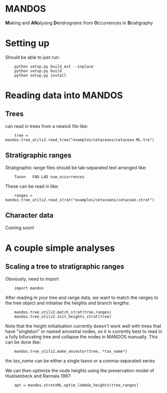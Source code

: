 # MANDOS

**M**aking and **AN**alysing **D**endrograms from **O**ccurrences in **S**tratigraphy

# Setting up

Should be able to just run:

        python setup.py build_ext --inplace
        python setup.py build
        python setup.py install

# Reading data into MANDOS

## Trees
can read in trees from a newick file like:

        tree = mandos.tree_utils2.read_tree("examples/cetaceans/cetacean.ML.tre")

## Stratigraphic ranges

Stratigraphic range files should be tab-separated text arranged like:

        Taxon   FAD LAD num_occurrences

These can be read in like:

        ranges = mandos.tree_utils2.read_strat("examples/cetaceans/cetacean.strat")

## Character data

Coming soon!

# A couple simple analyses

## Scaling a tree to stratigraphic ranges

Obviously, need to import

        import mandos


After reading in your tree and range data, we want to match the ranges to the tree object and initialise the heights and branch lengths:

        mandos.tree_utils2.match_strat(tree,ranges)
        mandos.tree_utils2.init_heights_strat(tree)

Note that the height initialisation currently doesn't work well with trees that have "singleton" or named ancestral nodes, so it is currently best to read in a fully bifurcating tree and collapse the nodes in MANDOS manually. This can be done like:

        mandos.tree_utils2.make_ancestor(tree, *tax_name*)

the *tax_name* can be either a single taxon or a comma-separated series

We can then optimize the node heights using the preservation model of Huelsenbeck and Rannala 1997:

        opt = mandos.stratoML.optim_lambda_heights(tree,ranges)


